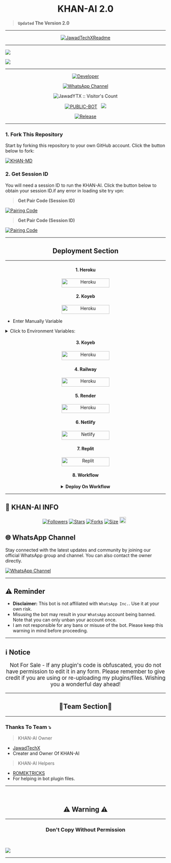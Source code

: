 <p align="center">
  <h1 align="center">KHAN-AI 2.0</h1>
</p>

> **`Updated` The Version 2.0**

---

<p align="center">
  <a href="https://github.com/JawadTechX">
    <img src="http://readme-typing-svg.herokuapp.com?color=FF0000&center=true&vCenter=true&multiline=false&lines=KHAN-AI-+v2.0+MultiDevice;Developed+by+JawadTechX;Give+star+and+forks+this+Repo+🌟" alt="JawadTechXReadme">
  </a>
</p>

--- 

<a><img src='https://files.catbox.moe/juroe8.jpg'/></a>

<a><img src='https://i.imgur.com/LyHic3i.gif'/></a>

***

<p align="center">
  <a href="https://github.com/JawadYTX"><img title="Developer" src="https://img.shields.io/badge/Author-Jawad%20TechX-blue.svg?style=for-the-badge&logo=github" /></a>
</p>

<div align="center">
  
[![WhatsApp Channel](https://img.shields.io/badge/Join-WhatsApp%20Channel-0078D4?style=for-the-badge&logo=whatsapp)](https://whatsapp.com/channel/0029VatOy2EAzNc2WcShQw1j)
</div>

 <p align="center"><img src="https://profile-counter.glitch.me/{KHAN-MD}/count.svg" alt="JawadYTX :: Visitor's Count" old_src="https://profile-counter.glitch.me/{JawadYTX}/count.svg" /></p>


<p align="center">
<a href="https://github.com/JawadYTX/KHAN-AI"><img title="PUBLIC-BOT" src="https://img.shields.io/static/v1?label=Language&message=English&style=flat-square&color=blue"></a> &nbsp;
  <img src="https://komarev.com/ghpvc/?username=KHAN-AI&label=VIEWS&style=flat-square&color=blue" />
</p>
</p> 

<p align="center">
  <a href="https://github.com/JawadYTX/KHAN-AI"><img title="Release" src="https://img.shields.io/badge/Release-beta%20v2.0-cyan.svg?style=for-the-badge&logo=appveyor" /></a>
</p>


***

### 1. Fork This Repository

Start by forking this repository to your own GitHub account. Click the button below to fork:

  <a href="https://github.com/JawadYTX/KHAN-AI/fork"><img title="KHAN-MD" src="https://img.shields.io/badge/FORK-KHAN AI-h?color=blue&style=for-the-badge&logo=stackshare"></a>
  
### 2. Get Session ID 

You will need a session ID to run the KHAN-AI. Click the button below to obtain your session ID.if any error in loading site try vpn:

> **Get Pair Code (Session ID)**

<a href='https://khan-ai-pairing.onrender.com' target="_blank">
  <img alt='Pairing Code' src='https://img.shields.io/badge/Get%20Pairing%20Code-FF0000?style=for-the-badge&logo=opencv&logoColor=black'/>
</a>
<br> 

> **Get Pair Code (Session ID)**

<a href='https://khan-ai-pairingx.onrender.com' target="_blank">
  <img alt='Pairing Code' src='https://img.shields.io/badge/Get%20Pairing%20Code-FF00FF?style=for-the-badge&logo=opencv&logoColor=black'/>
</a>
<br> 

---

<h2 align="center">Deployment Section</h2>

---

<h4 align="center">1. Heroku</h4>
<p style="text-align: center; font-size: 1.2em;">


<p align="center">
<a href='https://dashboard.heroku.com/new?template=https://github.com/JawadYTX/KHAN-AI/tree/main' target="_blank"><img alt='Heroku' src='https://img.shields.io/badge/-heroku ‎ deploy-brown?style=for-the-badge&logo=heroku&logoColor=white'/< width=150 height=28/p></a>

<h4 align="center">2. Koyeb</h4>
<p style="text-align: center; font-size: 1.2em;">
  
<p align="center">
<a href='https://app.koyeb.com/services/deploy?type=git&repository=JawadYTX/KHAN-AI&ports=3000;&builder=dockerfile' target="_blank"><img alt='Heroku' src='https://img.shields.io/badge/-koyeb ‎ deploy-green?style=for-the-badge&logo=koyeb&logoColor=white'/< width=150 height=28/p></a>

* Enter Manually Variable

<details close>
<summary>Click to Environment Variables:</summary>
 
<br><br>

```
SESSION_ID
```
```
PREFIX
```
```
ALIVE_MSG
```
```
ALIVE_IMG
```
```
AUTO_READ_STATUS
```
```
AUTO_REACT
```
```
READ_MESSAGE
```
```
MODE
```
```
ANTI_LINK
```
```
HEART_REACT
```
```
FAKE_RECORDING
```
```
OWNER_REACT
```
```
ANTI_BAD
```
```
ANTI_BAD_WORDS
```
</details>

<h4 align="center">3. Koyeb</h4>
<p style="text-align: center; font-size: 1.2em;">


<p align="center">
<a href='https://app.koyeb.com/services/deploy?type=git&repository=JawadYTX/KHAN-AI&ports=3000&env[SESSION_ID]&env[PREFIX]=.&env[AUTO_READ_STATUS]=true&env[AUTO_REACT]=true&env[OWNER_REACT]=true&env[HEART_REACT]=true&env[ANTI_LINK]=true&env[ANTI_BAD_WORDS]=xxx&env[FAKE_RECORDING]=false&env[READ_MESSAGE]=true&env[LIVE_MSG]=I%20AM%20ALIVE%20KHAN-AI%F0%9F%A4%98&env[OWNER_NUMBER]=92**********&env[OWNER_NAME]=JAWADYT&env[ALIVE_IMG]=https://files.catbox.moe/x3bdmi.jpg;&builder=dockerfile' target="_blank"><img alt='Heroku' src='https://img.shields.io/badge/-koyeb ‎ deploy-pink?style=for-the-badge&logo=koyeb&logoColor=white'/< width=150 height=28/p></a>

<h4 align="center">4. Railway</h4>
<p style="text-align: center; font-size: 1.2em;">

<p align="center">
<a href='https://railway.app/new' target="_blank"><img alt='Heroku' src='https://img.shields.io/badge/-railway deploy-red?style=for-the-badge&logo=railway&logoColor=white'/< width=150 height=28/p></a>

<h4 align="center">5. Render</h4>
<p style="text-align: center; font-size: 1.2em;">
  
<p align="center">
<a href='https://dashboard.render.com/web/new' target="_blank"><img alt='Heroku' src='https://img.shields.io/badge/-Render deploy-black?style=for-the-badge&logo=render&logoColot=white'/< width=150 height=28/p></a>

<h4 align="center">6. Netlify</h4>
<p style="text-align: center; font-size: 1.2em;">
  
<p align="center">
<a href='https://app.netlify.com/' target="_blank"><img alt='Netlify' src='https://img.shields.io/badge/-Netlify Deploy-blue?style=for-the-badge&logo=netlify&logoColor=white'/< width=150 height=28/p></a> </a>

<h4 align="center">7. Replit</h4>
<p style="text-align: center; font-size: 1.2em;">

<p align="center">
<a href='https://replit.com/~' target="_blank"><img alt='Replit' src='https://img.shields.io/badge/-Replit Deploy-blue?style=for-the-badge&logo=replit&logoColor=white'/< width=150 height=28/p></a> </a>
 
 <h4 align="center">8. Workflow</h4>
<p style="text-align: center; font-size: 1.2em;">


<details>

<b><strong><summary align="center">Deploy On Workflow</summary></strong></b>
<p style="text-align: center; font-size: 1.2em;"></p>
 
<h8>Copy the workflow codes and then frok the repo edit config add session id then save and now click on repo action tag then click on start new workflow then paste workflow codes name them deploy and save the file</h8>
<h3 align-"center"> Important</h3>
<h6 align-"center">Attention! We do not take responsibility if your github account is suspended through this Deploy method, I advise you not to use this workflow deploy method in the latest github accounts, github accounts created a year or more ago have not received the risk of suspension so far, this works It will only be done for 6 hours, you need to update the code to reactivate it.</h6>

```
name: Node.js CI

on:
  push:
    branches:
      - main
  pull_request:
    branches:
      - main

jobs:
  build:

    runs-on: ubuntu-latest

    strategy:
      matrix:
        node-version: [20.x]

    steps:
    - name: Checkout repository
      uses: actions/checkout@v3

    - name: Set up Node.js
      uses: actions/setup-node@v3
      with:
        node-version: ${{ matrix.node-version }}

    - name: Install dependencies
      run: npm install

    - name: Start application
      run: npm start
```
</details> 

***

## 🔗 KHAN-AI INFO

  <p align="center">
<a href="https://github.com/JawadYTX/followers"><img title="Followers" src="https://img.shields.io/github/followers/JawadYTX?color=blue&style=flat-square"></a>
<a href="https://github.com/JawadYTX/KHAN-AI/stargazers/"><img title="Stars" src="https://img.shields.io/github/stars/JawadYTX/KHAN-AI?color=blue&style=flat-square"></a>
<a href="https://github.com/JawadYTX/KHAN-AI/network/members"><img title="Forks" src="https://img.shields.io/github/forks/JawadYTX/KHAN-AI?color=blue&style=flat-square"></a>
<a href="https://github.com/JawadYTX/KHAN-AI/"><img title="Size" src="https://img.shields.io/github/repo-size/JawadYTX/KHAN-AI?style=flat-square&color=green"></a>
<a href="https://github.com/JawadYTX/KHAN-AI/graphs/commit-activity"><img height="20" src="https://img.shields.io/badge/Maintained%3F-yes-green.svg"></a>&nbsp;&nbsp;
</p>
<p align='center'>
</p>


## 🌐 WhatsApp Channel 

Stay connected with the latest updates and community by joining our official WhatsApp group and channel. You can also contact the owner directly.

[![WhatsApp Channel](https://img.shields.io/badge/Join-WhatsApp%20Channel-25D366?style=for-the-badge&logo=whatsapp)](https://whatsapp.com/channel/0029VatOy2EAzNc2WcShQw1j)

***

<h2 align="left">⚠️ Reminder</h2>
<p style="text-align: center; font-size: 1.2em;">

- **Disclaimer:** This bot is not affiliated with `WhatsApp Inc.`. Use it at your own risk.
- Misusing the bot may result in your `WhatsApp` account being banned. Note that you can only unban your account once.
- I am not responsible for any bans or misuse of the bot. Please keep this warning in mind before proceeding.

---

<h2 align="left">ℹ️ Notice</h2>
<p style="text-align: center; font-size: 1.2em;">
  Not For Sale - If any plugin's code is obfuscated, you do not have permission to edit it in any form. Please remember to give credit if you are using or re-uploading my plugins/files. Wishing you a wonderful day ahead!</p>
  
---

<h2 align="center">🔰Team Section🔰 </h2>

---

### Thanks To Team ⤵️

> KHAN-AI Owner 
- [JawadTechX](https://github.com/JawadYTX)
- Creater and Owner Of KHAN-AI
> KHAN-AI Helpers 
- [ROMEKTRICKS](https://github.com/ROMEKTRICKS)
- For helping in bot plugin files.
---

 <br>
<h2 align="center"> ⚠️ Warning ⚠️
 </h2>
 
 ---

<h3 align="center"> Don't Copy Without Permission 
</h3>

<br>

<a><img src='https://i.imgur.com/LyHic3i.gif'/></a>

------

